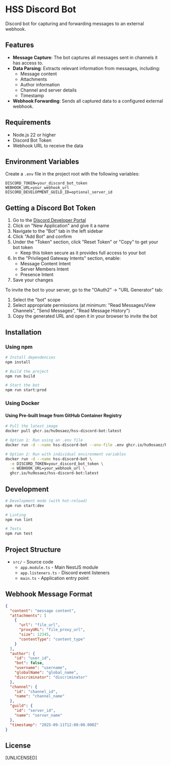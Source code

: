 # HSS Discord Bot

Discord bot for capturing and forwarding messages to an external webhook.

## Features

- **Message Capture**: The bot captures all messages sent in channels it has access to.
- **Data Parsing**: Extracts relevant information from messages, including:
  - Message content
  - Attachments
  - Author information
  - Channel and server details
  - Timestamp
- **Webhook Forwarding**: Sends all captured data to a configured external webhook.

## Requirements

- Node.js 22 or higher
- Discord Bot Token
- Webhook URL to receive the data

## Environment Variables

Create a `.env` file in the project root with the following variables:

```
DISCORD_TOKEN=your_discord_bot_token
WEBHOOK_URL=your_webhook_url
DISCORD_DEVELOPMENT_GUILD_ID=optional_server_id
```

## Getting a Discord Bot Token

1. Go to the [Discord Developer Portal](https://discord.com/developers/applications)
2. Click on "New Application" and give it a name
3. Navigate to the "Bot" tab in the left sidebar
4. Click "Add Bot" and confirm
5. Under the "Token" section, click "Reset Token" or "Copy" to get your bot token
   - Keep this token secure as it provides full access to your bot
6. In the "Privileged Gateway Intents" section, enable:
   - Message Content Intent
   - Server Members Intent
   - Presence Intent
7. Save your changes

To invite the bot to your server, go to the "OAuth2" → "URL Generator" tab:
1. Select the "bot" scope
2. Select appropriate permissions (at minimum: "Read Messages/View Channels", "Send Messages", "Read Message History")
3. Copy the generated URL and open it in your browser to invite the bot

## Installation

### Using npm

```bash
# Install dependencies
npm install

# Build the project
npm run build

# Start the bot
npm run start:prod
```

### Using Docker

#### Using Pre-built Image from GitHub Container Registry

```bash
# Pull the latest image
docker pull ghcr.io/hu9osaez/hss-discord-bot:latest

# Option 1: Run using an .env file
docker run -d --name hss-discord-bot --env-file .env ghcr.io/hu9osaez/hss-discord-bot:latest

# Option 2: Run with individual environment variables
docker run -d --name hss-discord-bot \
  -e DISCORD_TOKEN=your_discord_bot_token \
  -e WEBHOOK_URL=your_webhook_url \
  ghcr.io/hu9osaez/hss-discord-bot:latest
```

## Development

```bash
# Development mode (with hot-reload)
npm run start:dev

# Linting
npm run lint

# Tests
npm run test
```

## Project Structure

- `src/` - Source code
  - `app.module.ts` - Main NestJS module
  - `app.listeners.ts` - Discord event listeners
  - `main.ts` - Application entry point

## Webhook Message Format

```json
{
  "content": "message content",
  "attachments": [
    {
      "url": "file_url",
      "proxyURL": "file_proxy_url",
      "size": 12345,
      "contentType": "content_type"
    }
  ],
  "author": {
    "id": "user_id",
    "bot": false,
    "username": "username",
    "globalName": "global_name",
    "discriminator": "discriminator"
  },
  "channel": {
    "id": "channel_id",
    "name": "channel_name"
  },
  "guild": {
    "id": "server_id",
    "name": "server_name"
  },
  "timestamp": "2025-09-11T12:00:00.000Z"
}
```

## License

[UNLICENSED]

